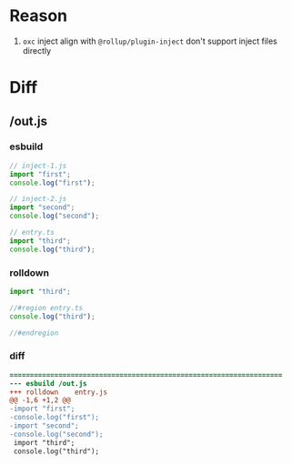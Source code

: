 # Reason
1. `oxc` inject align with `@rollup/plugin-inject` don't support inject files directly
# Diff
## /out.js
### esbuild
```js
// inject-1.js
import "first";
console.log("first");

// inject-2.js
import "second";
console.log("second");

// entry.ts
import "third";
console.log("third");
```
### rolldown
```js
import "third";

//#region entry.ts
console.log("third");

//#endregion
```
### diff
```diff
===================================================================
--- esbuild	/out.js
+++ rolldown	entry.js
@@ -1,6 +1,2 @@
-import "first";
-console.log("first");
-import "second";
-console.log("second");
 import "third";
 console.log("third");

```
